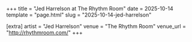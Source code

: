 +++
title = "Jed Harrelson at The Rhythm Room"
date = 2025-10-14
template = "page.html"
slug = "2025-10-14-jed-harrelson"

[extra]
artist = "Jed Harrelson"
venue = "The Rhythm Room"
venue_url = "http://rhythmroom.com/"
+++
